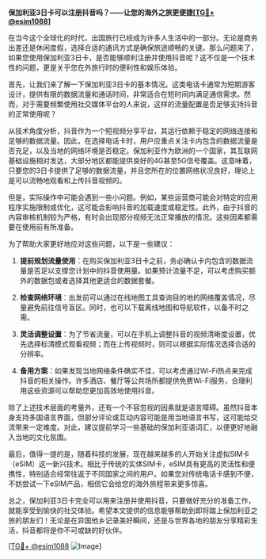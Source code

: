 **保加利亚3日卡可以注册抖音吗？——让您的海外之旅更便捷[[TG💪+ @esim1088](https://t.me/s/esim1088)]**

在当今这个全球化的时代，出国旅行已经成为许多人生活中的一部分。无论是商务出差还是休闲度假，选择合适的通讯方式是确保旅途顺畅的关键。那么问题来了，如果您使用保加利亚3日卡，是否能够顺利注册并使用抖音呢？这不仅是一个技术性的问题，更是关乎您在外旅行时的便利性和娱乐体验。

首先，让我们来了解一下保加利亚3日卡的基本情况。这类电话卡通常为短期游客设计，提供有限的数据流量和通话时间，非常适合在短时间内满足通信需求。然而，对于需要频繁使用社交媒体平台的人来说，这样的流量配置是否足够支持抖音的正常使用呢？

从技术角度分析，抖音作为一个短视频分享平台，其运行依赖于稳定的网络连接和足够的数据流量。因此，在选择电话卡时，用户应重点关注卡内包含的数据流量是否充足，以及当地的网络环境是否稳定。保加利亚作为欧洲的一个国家，其互联网基础设施相对发达，大部分地区都能提供良好的4G甚至5G信号覆盖。这意味着，只要您的3日卡提供了足够的数据流量，并且您所在的位置网络状况良好，理论上是可以流畅地观看和上传抖音视频的。

但是，实际操作中可能会遇到一些小问题。例如，某些运营商可能会对特定的应用程序实施限制或优化，这可能会影响抖音的加载速度或稳定性。此外，由于抖音的内容审核机制较为严格，有时会出现部分视频无法正常播放的情况。这些因素都需要在使用前有所准备。

为了帮助大家更好地应对这些问题，以下是一些建议：

1. **提前规划流量使用**：在购买保加利亚3日卡之前，务必确认卡内包含的数据流量是否足以支撑您计划中的抖音使用量。如果预计流量不足，可以考虑购买额外的数据包或者选择其他更适合的数据套餐。

2. **检查网络环境**：出发前可以通过在线地图工具查询目的地的网络覆盖情况，尽量避免前往信号盲区。同时，也可以下载离线地图和导航软件，以备不时之需。

3. **灵活调整设置**：为了节省流量，可以在手机上调整抖音的视频清晰度设置，优先选择标清模式观看视频；而在上传视频时，则可以根据实际情况选择合适的分辨率。

4. **备用方案**：如果发现当地网络条件确实不佳，可以考虑通过Wi-Fi热点来完成抖音的相关操作。许多酒店、餐厅等公共场所都提供免费Wi-Fi服务，合理利用这些资源可以帮助您更加高效地使用抖音。

除了上述技术层面的考量外，还有一个不容忽视的因素就是语言障碍。虽然抖音本身支持多国语言界面，但部分评论或互动内容可能是用当地语言书写，这可能给交流带来一定难度。对此，建议提前学习一些基础的保加利亚语词汇，以便更好地融入当地的文化氛围。

最后，值得一提的是，随着科技的发展，现在越来越多的人开始关注虚拟SIM卡（eSIM）这一新兴技术。相比于传统的实体SIM卡，eSIM具有更高的灵活性和便携性，特别适合经常往返于不同国家之间的用户。如果您对传统电话卡感到不便，不妨尝试一下eSIM产品，相信它会给您的海外旅程带来更多惊喜。

总之，保加利亚3日卡完全可以用来注册并使用抖音，只要做好充分的准备工作，就能享受到愉快的社交体验。希望本文提供的信息能够帮助到即将踏上保加利亚之旅的朋友们！无论是在异国他乡记录美好瞬间，还是与世界各地的朋友分享精彩生活，抖音都将是你不可或缺的好伙伴。

[[TG💪+ @esim1088](https://t.me/s/esim1088) ![Image](https://i.postimg.cc/4NQfJmqS/Snipaste-2025-05-13-00-14-12.png)]